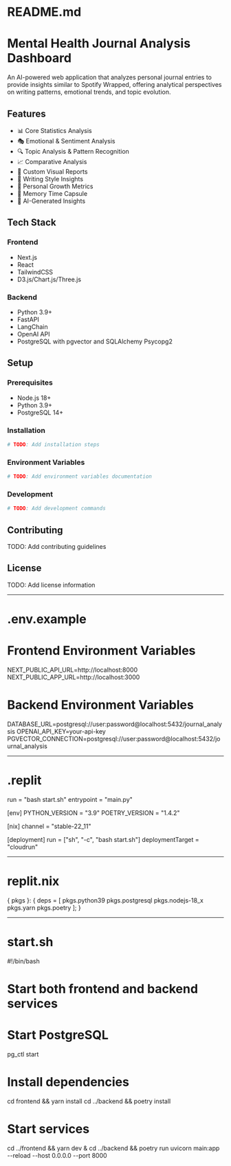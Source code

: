 # README.md
# Mental Health Journal Analysis Dashboard

An AI-powered web application that analyzes personal journal entries to provide insights similar to Spotify Wrapped, offering analytical perspectives on writing patterns, emotional trends, and topic evolution.

## Features

- 📊 Core Statistics Analysis
- 🎭 Emotional & Sentiment Analysis
- 🔍 Topic Analysis & Pattern Recognition
- 📈 Comparative Analysis
- 🎨 Custom Visual Reports
- 📝 Writing Style Insights
- 🌱 Personal Growth Metrics
- 💫 Memory Time Capsule
- 🤖 AI-Generated Insights

## Tech Stack

### Frontend
- Next.js
- React
- TailwindCSS
- D3.js/Chart.js/Three.js

### Backend
- Python 3.9+
- FastAPI
- LangChain
- OpenAI API
- PostgreSQL with pgvector and SQLAlchemy Psycopg2

## Setup

### Prerequisites
- Node.js 18+
- Python 3.9+
- PostgreSQL 14+

### Installation
```bash
# TODO: Add installation steps
```

### Environment Variables
```bash
# TODO: Add environment variables documentation
```

### Development
```bash
# TODO: Add development commands
```

## Contributing
TODO: Add contributing guidelines

## License
TODO: Add license information

---

# .env.example
# Frontend Environment Variables
NEXT_PUBLIC_API_URL=http://localhost:8000
NEXT_PUBLIC_APP_URL=http://localhost:3000

# Backend Environment Variables
DATABASE_URL=postgresql://user:password@localhost:5432/journal_analysis
OPENAI_API_KEY=your-api-key
PGVECTOR_CONNECTION=postgresql://user:password@localhost:5432/journal_analysis

---

# .replit
run = "bash start.sh"
entrypoint = "main.py"

[env]
PYTHON_VERSION = "3.9"
POETRY_VERSION = "1.4.2"

[nix]
channel = "stable-22_11"

[deployment]
run = ["sh", "-c", "bash start.sh"]
deploymentTarget = "cloudrun"

---

# replit.nix
{ pkgs }: {
  deps = [
    pkgs.python39
    pkgs.postgresql
    pkgs.nodejs-18_x
    pkgs.yarn
    pkgs.poetry
  ];
}

---

# start.sh
#!/bin/bash
# Start both frontend and backend services

# Start PostgreSQL
pg_ctl start

# Install dependencies
cd frontend && yarn install
cd ../backend && poetry install

# Start services
cd ../frontend && yarn dev &
cd ../backend && poetry run uvicorn main:app --reload --host 0.0.0.0 --port 8000
